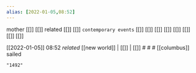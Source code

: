 ```yaml
---
alias: [2022-01-05,08:52]
---
```

 mother [[]] [[]]
 related [[]] [[]]
 `contemporary events` [[]] [[]] [[]] [[]] [[]] [[]] [[]] [[]]

[[2022-01-05]] 08:52 _related_ [[new world]] | [[]] | [[]] # # #
[[columbus]] sailed
```query
"1492"
```